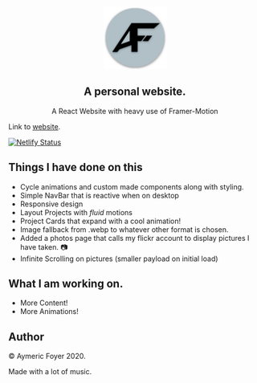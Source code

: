 
  <p align="center">
    <a href="https://aymericfoyer.com" target="_blank"><img  width="125" height="125" src="https://raw.githubusercontent.com/afoyer/portfolio/master/public/logo512.png">
  
  </a>
  </a>
<h2 align="center">
  <strong>A personal website.</strong>
</h2>
<p align="center">
  A React Website with heavy use of Framer-Motion
</p>

Link to [website](https://afoyer.github.io/portfolio).



[![Netlify Status](https://api.netlify.com/api/v1/badges/10fb8b6b-cf38-4d37-b547-f6b2883d9fb6/deploy-status)](https://app.netlify.com/sites/aymericfoyer/deploys)

## Things I have done on this

-   Cycle animations and custom made components along with styling.
-   Simple NavBar that is reactive when on desktop
-   Responsive design
-   Layout Projects with *fluid* motions
-   Project Cards that expand with a cool animation! 
-   Image fallback from .webp to whatever other format is chosen.
-   Added a photos page that calls my flickr account to display pictures I have taken. :camera:
-   Infinite Scrolling on pictures (smaller payload on initial load)

## What I am working on.
-   More Content!
-   More Animations!



## Author

&copy; Aymeric Foyer 2020.

Made with a lot of music.

